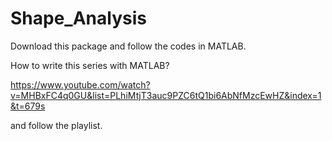 # Shape_Analysis
Download this package and follow the codes in MATLAB.

How to write this series with MATLAB?

https://www.youtube.com/watch?v=MHBxFC4q0GU&list=PLhiMtjT3auc9PZC6tQ1bi6AbNfMzcEwHZ&index=1&t=679s

and follow the playlist.

